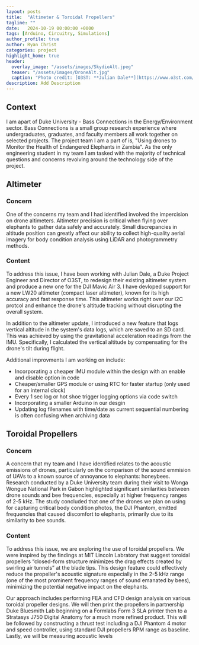 ```yaml
---
layout: posts
title:  "Altimeter & Toroidal Propellers"
tagline: ""
date:   2024-10-19 00:00:00 +0000
tags: [Arduino, Circuitry, Simulations]
author_profile: true
author: Ryan Christ
categories: project
highlight_home: true
header:
  overlay_image: "/assets/images/SkydioAlt.jpeg"
  teaser: "/assets/images/DroneAlt.jpg"
  caption: "Photo credit: [O3ST: **Julian Dale**](https://www.o3st.com/wp-content/uploads/2024/08/Skydio2crop-1536x948.jpeg)"
description: Add Description
---
```


## Context
I am apart of Duke University - Bass Connections in the Energy/Environment sector. Bass Connections is a small group research experience where undergraduates, graduates, and faculty members all work together on selected projects. The project team I am a part of is, "Using drones to Monitor the Health of Endangered Elephants in Zambia". As the only engineering student in my team I am tasked with the majority of technical questions and concerns revolving around the technology side of the project. 
## Altimeter
### Concern
One of the concerns my team and I had identified involved the impercision on drone altimeters. Altimeter precision is critical when flying over elephants to gather data safely and accurately. Small discrepancies in altitude position can greatly affect our ability to collect high-quality aerial imagery for body condition analysis using LiDAR and photogrammetry methods.
### Content
To address this issue, I have been working with Julian Dale, a Duke Project Engineer and Director of O3ST, to redesign their existing altimeter system and produce a new one for the DJI Mavic Air 3. I have devloped support for a new LW20 altimeter (compact laser altimeter), known for its high accuracy and fast response time. This altimeter works right over our I2C protcol and enhance the drone's altitude tracking without disrupting the overall system. 

In addition to the altimeter update, I introduced a new feature that logs vertical altitude in the system's data logs, which are saved to an SD card. This was achieved by using the gravitational acceleration readings from the IMU. Specifically, I calculated the vertical altitude by compensating for the drone's tilt during flight.

Additional improvments I am working on include:
* Incorporating a cheaper IMU module within the design with an enable and disable option in code
* Cheaper/smaller GPS module or using RTC for faster startup (only used for an internal clock)
* Every 1 sec log or hot shoe trigger logging options via code switch
* Incorporating a smaller Arduino in our desgin
* Updating log filenames with time/date as current sequential numbering is often confusing when archiving data

<div id="nanogallery2"></div>
<script>
  $("#nanogallery2").nanogallery2({
  // ### gallery settings ###
  thumbnailHeight:  150,
  thumbnailWidth:   150,
  itemsBaseURL:     '/assets/images/',

  // ### gallery content ###
  items: [
      { src: 'AltWiring.png', srct: 'AltWiring.png' },
      { src: 'ArduinoCodeSnip.png', srct: 'ArduinoCodeSnip.png' },
      { src: 'SkydioAlt.jpeg', srct: 'SkydioAlt.jpeg' },
      { src: 'DroneAlt.jpg', srct: 'DroneAlt.jpg' },

  ]
});
</script>


## Toroidal Propellers
### Concern
A concern that my team and I have identified relates to the acoustic emissions of drones, particularly on the comparison of the sound emmision of UAVs to a known source of annoyance to elephants: honeybees. Research conducted by a Duke University team during their visit to Wonga Wongue National Park in Gabon highlighted significant similarities between drone sounds and bee frequencies, especially at higher frequency ranges of 2-5 kHz. The study concluded that one of the drones we plan on using for capturing critical body condition photos, the DJI Phantom, emitted frequencies that caused discomfort to elephants, primarily due to its similarity to bee sounds.

### Content
To address this issue, we are exploring the use of toroidal propellers. We were inspired by the findings at MIT Lincoln Labratory that suggest toroidal propellers “closed-form structure minimizes the drag effects created by swirling air tunnels” at the blade tips. This design feature could effectively reduce the propeller's acoustic signature especially in the 2-5 kHz range (one of the most prominent frequency ranges of sound emanated by bees), minimizing the potential negative impact on the elephants.

Our approach includes performing FEA and CFD design analysis on various toroidal propeller designs. We will then print the propellers in partnership Duke Bluesmith Lab beginning on a Formlabs Form 3 SLA printer then to a Stratasys J750 Digital Anatomy for a much more refined product. This will be followed by constructing a thrust test including a DJI Phantom 4 motor and speed controller, using standard DJI propellers RPM range as baseline. Lastly, we will be measuring acoustic levels

<div id="nanogallery1"></div>
<script>
  $("#nanogallery1").nanogallery2({
  // ### gallery settings ###
  thumbnailHeight:  150,
  thumbnailWidth:   150,
  itemsBaseURL:     '/assets/images/',

  // ### gallery content ###
  items: [
      { src: 'SkydioAlt.jpeg', srct: 'SkydioAlt.jpeg' },
  ]
});
</script>